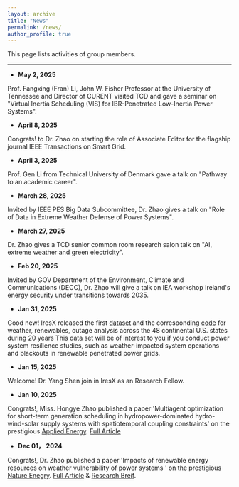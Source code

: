 ```yaml
---
layout: archive
title: "News"
permalink: /news/
author_profile: true
---
```

This page lists activities of group members.

---
* **May 2, 2025**

Prof. Fangxing (Fran) Li, John W. Fisher Professor at the University of Tennessee and Director of CURENT visited TCD and gave a seminar on "Virtual Inertia Scheduling (VIS) for IBR-Penetrated Low-Inertia Power Systems".


* **April 8, 2025**

Congrats! to Dr. Zhao on starting the role of Associate Editor for the flagship journal IEEE Transactions on Smart Grid.


* **April 3, 2025**

Prof. Gen Li from Technical University of Denmark gave a talk on "Pathway to an academic career".


* **March 28, 2025**

Invited by IEEE PES Big Data Subcommittee, Dr. Zhao gives a talk on "Role of Data in Extreme Weather Defense of Power Systems".


* **March 27, 2025**

Dr. Zhao gives a TCD senior common room research salon talk on "AI, extreme weather and green electricity".


* **Feb 20, 2025**

Invited by GOV Department of the Environment, Climate and Communications (DECC), Dr. Zhao will give a talk on IEA workshop Ireland's energy security under transitions towards 2035.


* **Jan 31, 2025**

Good new! IresX released the first [dataset](https://figshare.com/articles/dataset/Renewable_energy_Weather_Power_system_blackout_large-scale_outage_/25628700) and the corresponding [code](https://github.com/JinZhaoTCD/NE_WeatherBlackout_Code/tree/main) for weather, renewables, outage analysis across the 48 continental U.S. states during 20 years
This data set will be of interest to you if you conduct power system resilience studies, such as weather-impacted system operations and blackouts in renewable penetrated power grids.


* **Jan 15, 2025**

Welcome! Dr. Yang Shen join in IresX as an Research Fellow.


* **Jan 10, 2025**

Congrats!, Miss. Hongye Zhao published a paper 'Multiagent optimization for short-term generation scheduling in hydropower-dominated hydro-wind-solar supply systems with spatiotemporal coupling constraints' on the prestigious [Applied Energy](https://www.sciencedirect.com/journal/applied-energy). [Full Article](https://www.sciencedirect.com/science/article/pii/S0306261925000546)


* **Dec 01， 2024**

Congrats!, Dr. Zhao published a paper 'Impacts of renewable energy resources on weather vulnerability of power systems ' on the prestigious [Nature Enegry](https://www.nature.com/nenergy/). [Full Article](https://www.nature.com/articles/s41560-024-01652-1) & [Research Breif](https://www.nature.com/articles/s41560-024-01657-w).

